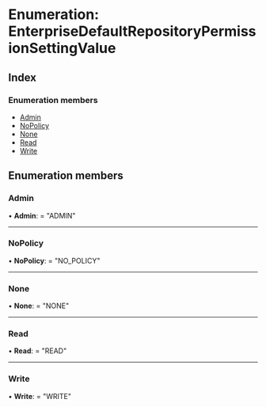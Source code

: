 
# Enumeration: EnterpriseDefaultRepositoryPermissionSettingValue

## Index

### Enumeration members

* [Admin](enterprisedefaultrepositorypermissionsettingvalue.md#admin)
* [NoPolicy](enterprisedefaultrepositorypermissionsettingvalue.md#nopolicy)
* [None](enterprisedefaultrepositorypermissionsettingvalue.md#none)
* [Read](enterprisedefaultrepositorypermissionsettingvalue.md#read)
* [Write](enterprisedefaultrepositorypermissionsettingvalue.md#write)

## Enumeration members

###  Admin

• **Admin**: = "ADMIN"

___

###  NoPolicy

• **NoPolicy**: = "NO_POLICY"

___

###  None

• **None**: = "NONE"

___

###  Read

• **Read**: = "READ"

___

###  Write

• **Write**: = "WRITE"
